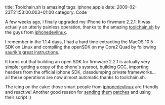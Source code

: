 title: Toolchain.sh is amazing!
tags: iphone,apple
date: 2009-02-23T21:53:00.003+01:00
category: Code

A few weeks ago, I finally upgraded my iPhone to firwmare 2.2.1. It was
actually an utterly painless operation, thanks to the amazing
[toolchain.sh](http://code.google.com/p/iphonedevonlinux/wiki/Installation)
by the guys from
[iphonedevlinux](http://code.google.com/p/iphonedevonlinux/).

<!-- PELICAN_END_SUMMARY -->

I remember in the 1.1.4 days, I had a hard time extracting the MacOS
10.5 SDK on Linux and compiling the openSDK on my Core2 Quad by
following [saurik's great instructions](http://www.saurik.com/id/4).

It turns out that building an open SDK for firmware 2.2.1 is actually
very simple: getting a copy of the phone's sysroot, building GCC,
importing headers from the official iphone SDK, classdumping private
frameworks... all these operations are now almost automatic thanks to
toolchain.sh.

The icing on the cake: those smart people from
[iphonedevlinux](http://code.google.com/p/iphonedevonlinux/) are
friendly and reactive! Another good reason for
[sending](http://code.google.com/p/iphonedevonlinux/issues/detail?id=7)
[them](http://code.google.com/p/iphonedevonlinux/issues/detail?id=6&can=1#c15)
[patches](http://code.google.com/p/iphonedevonlinux/issues/detail?id=10)
and using their script :)
